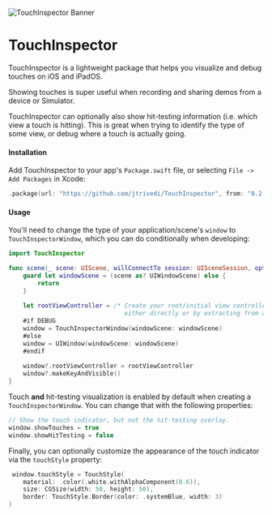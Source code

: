 ![TouchInspector Banner](Banner.png?raw=true "TouchInspector Banner")

# TouchInspector

TouchInspector is a lightweight package that helps you visualize and debug touches on iOS and iPadOS.

Showing touches is super useful when recording and sharing demos from a device or Simulator.

TouchInspector can optionally also show hit-testing information (i.e. which view a touch is hitting). This is great when trying to identify the type of some view, or debug where a touch is actually going.

#### Installation

Add TouchInspector to your app's `Package.swift` file, or selecting `File -> Add Packages` in Xcode:

```swift
.package(url: "https://github.com/jtrivedi/TouchInspector", from: "0.2.0"))
```
#### Usage

You'll need to change the type of your application/scene's `window` to `TouchInspectorWindow`, which you can do conditionally when developing:

```swift
import TouchInspector

func scene(_ scene: UIScene, willConnectTo session: UISceneSession, options connectionOptions: UIScene.ConnectionOptions) {
    guard let windowScene = (scene as? UIWindowScene) else {
        return
    }
    
    let rootViewController = /* Create your root/initial view controller, 
                                either directly or by extracting from a Storyboard */
    #if DEBUG
    window = TouchInspectorWindow(windowScene: windowScene)
    #else
    window = UIWindow(windowScene: windowScene)
    #endif
    
    window?.rootViewController = rootViewController
    window?.makeKeyAndVisible()
}
```

Touch **and** hit-testing visualization is enabled by default when creating a `TouchInspectorWindow`. You can change that with the following properties:

```swift
// Show the touch indicator, but not the hit-testing overlay.
window.showTouches = true
window.showHitTesting = false
```

Finally, you can optionally customize the appearance of the touch indicator via the `touchStyle` property:

```swift
 window.touchStyle = TouchStyle(
    material: .color(.white.withAlphaComponent(0.6)),
    size: CGSize(width: 50, height: 50),
    border: TouchStyle.Border(color: .systemBlue, width: 3)
)
```
